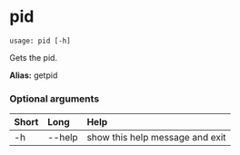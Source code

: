 <!-- THIS PART OF THIS FILE IS AUTOGENERATED. DO NOT MODIFY IT. See scripts/generate-docs.sh -->
# pid

```text
usage: pid [-h]

```

Gets the pid.

**Alias:** getpid
### Optional arguments

|Short|Long|Help|
| :--- | :--- | :--- |
|-h|--help|show this help message and exit|

<!-- END OF AUTOGENERATED PART. Do not modify this line or the line below, they mark the end of the auto-generated part of the file. If you want to extend the documentation in a way which cannot easily be done by adding to the command help description, write below the following line. -->
<!-- ------------\>8---- ----\>8---- ----\>8------------ -->
